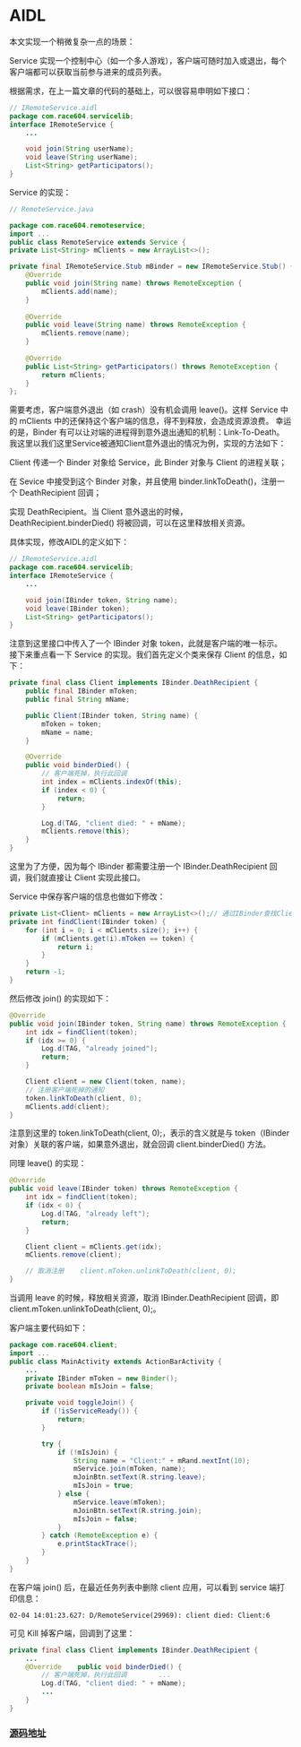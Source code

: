 AIDL
===

本文实现一个稍微复杂一点的场景：

Service 实现一个控制中心（如一个多人游戏），客户端可随时加入或退出，每个客户端都可以获取当前参与进来的成员列表。

根据需求，在上一篇文章的代码的基础上，可以很容易申明如下接口：

```java
// IRemoteService.aidl
package com.race604.servicelib;
interface IRemoteService {  
    ...

    void join(String userName);
    void leave(String userName);
    List<String> getParticipators();
}
```

Service 的实现：
```java
// RemoteService.java

package com.race604.remoteservice;
import ...
public class RemoteService extends Service {  
private List<String> mClients = new ArrayList<>();

private final IRemoteService.Stub mBinder = new IRemoteService.Stub() {
    @Override
    public void join(String name) throws RemoteException {
        mClients.add(name);
    }
    
    @Override
    public void leave(String name) throws RemoteException {
        mClients.remove(name);
    }
    
    @Override
    public List<String> getParticipators() throws RemoteException {
        return mClients;
    }
};
```
需要考虑，客户端意外退出（如 crash）没有机会调用 leave()。这样 Service 中的 mClients 中的还保持这个客户端的信息，得不到释放，会造成资源浪费。
幸运的是，Binder 有可以让对端的进程得到意外退出通知的机制：Link-To-Death。我这里以我们这里Service被通知Client意外退出的情况为例，实现的方法如下：

Client 传递一个 Binder 对象给 Service，此 Binder 对象与 Client 的进程关联；

在 Sevice 中接受到这个 Binder 对象，并且使用 binder.linkToDeath()，注册一个 DeathRecipient 回调；

实现 DeathRecipient。当 Client 意外退出的时候，DeathRecipient.binderDied() 将被回调，可以在这里释放相关资源。

具体实现，修改AIDL的定义如下：
```java
// IRemoteService.aidl
package com.race604.servicelib;
interface IRemoteService {  
    ...

    void join(IBinder token, String name);
    void leave(IBinder token);
    List<String> getParticipators();
}
```
注意到这里接口中传入了一个 IBinder 对象 token，此就是客户端的唯一标示。
接下来重点看一下 Service 的实现。我们首先定义个类来保存 Client 的信息，如下：
```java
private final class Client implements IBinder.DeathRecipient {  
    public final IBinder mToken;
    public final String mName;

    public Client(IBinder token, String name) {
        mToken = token;
        mName = name;
    }

    @Override
    public void binderDied() {
        // 客户端死掉，执行此回调
        int index = mClients.indexOf(this);
        if (index < 0) {
            return;
        }

        Log.d(TAG, "client died: " + mName);
        mClients.remove(this);
    }
}
```

这里为了方便，因为每个 IBinder 都需要注册一个 IBinder.DeathRecipient 回调，我们就直接让 Client 实现此接口。

Service 中保存客户端的信息也做如下修改：
```java
private List<Client> mClients = new ArrayList<>();// 通过IBinder查找Client
private int findClient(IBinder token) {  
    for (int i = 0; i < mClients.size(); i++) {
        if (mClients.get(i).mToken == token) {
            return i;
        }
    }
    return -1;
}
```

然后修改 join() 的实现如下：

```java
@Override
public void join(IBinder token, String name) throws RemoteException {  
    int idx = findClient(token);
    if (idx >= 0) {
        Log.d(TAG, "already joined");
        return;
    }

    Client client = new Client(token, name);
    // 注册客户端死掉的通知
    token.linkToDeath(client, 0);
    mClients.add(client);
}
```

注意到这里的 token.linkToDeath(client, 0);，表示的含义就是与 token（IBinder对象）关联的客户端，如果意外退出，就会回调 client.binderDied() 方法。

同理 leave() 的实现：
```java
@Override
public void leave(IBinder token) throws RemoteException {  
    int idx = findClient(token);
    if (idx < 0) {
        Log.d(TAG, "already left");
        return;
    }

    Client client = mClients.get(idx);
    mClients.remove(client);

    // 取消注册    client.mToken.unlinkToDeath(client, 0);
}
```
当调用 leave 的时候，释放相关资源，取消 IBinder.DeathRecipient 回调，即 client.mToken.unlinkToDeath(client, 0);。

客户端主要代码如下：
```java
package com.race604.client;
import ...
public class MainActivity extends ActionBarActivity {  
    ...
    private IBinder mToken = new Binder();
    private boolean mIsJoin = false;

    private void toggleJoin() {
        if (!isServiceReady()) {
            return;
        }

        try {
            if (!mIsJoin) {
                String name = "Client:" + mRand.nextInt(10);
                mService.join(mToken, name);
                mJoinBtn.setText(R.string.leave);
                mIsJoin = true;
            } else {
                mService.leave(mToken);
                mJoinBtn.setText(R.string.join);
                mIsJoin = false;
            }
        } catch (RemoteException e) {
            e.printStackTrace();
        }
    }
}
```

在客户端 join() 后，在最近任务列表中删除 client 应用，可以看到 service 端打印信息：
```
02-04 14:01:23.627: D/RemoteService(29969): client died: Client:6
```

可见 Kill 掉客户端，回调到了这里：

```java
private final class Client implements IBinder.DeathRecipient {  
    ...
    @Override    public void binderDied() {
        // 客户端死掉，执行此回调        ...
        Log.d(TAG, "client died: " + mName);
        ...
    }
}
```

### [源码地址](https://github.com/race604/AIDLService-sample/commit/58052056c052eb0f01554c18d2f224638e836450)
